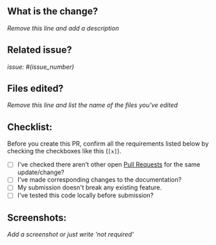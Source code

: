 ## What is the change?
*Remove this line and add a description*

## Related issue?
*issue: #(issue_number)*

## Files edited?
*Remove this line and list the name of the files you've edited*

## Checklist:
Before you create this PR, confirm all the requirements listed below by checking the checkboxes like this (`[x]`).

- [ ] I've checked there aren't other open [Pull Requests](https://github.com/inaxia/hashcode_web/pulls) for the same update/change?
- [ ] I've made corresponding changes to the documentation?
- [ ] My submission doesn't break any existing feature.
- [ ] I've tested this code locally before submission?

## Screenshots:
*Add a screenshot or just write 'not required'*
